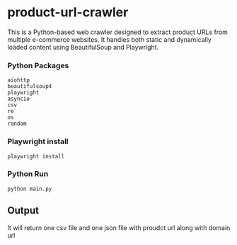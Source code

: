 # product-url-crawler
This is a Python-based web crawler designed to extract product URLs from multiple e-commerce websites. It handles both static and dynamically loaded content using BeautifulSoup and Playwright.

### Python Packages 
```
aiohttp
beautifulsoup4
playwright
asyncio
csv
re
os
random
```

### Playwright install 
```
playwright install
```

### Python Run
```
python main.py
```
## Output 
It will return one csv file and one json file with proudct url along with domain url

